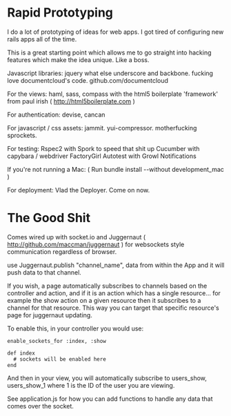 Rapid Prototyping
===========

I do a lot of prototyping of ideas for web apps. I got tired of configuring new rails apps all of the time.

This is a great starting point which allows me to go straight into hacking features which make
the idea unique.  Like a boss.

Javascript libraries:
  jquery what else
  underscore and backbone.  fucking love documentcloud's code.  github.com/documentcloud

For the views:
  haml, sass, compass with the html5 boilerplate 'framework' from paul irish ( http://html5boilerplate.com )

For authentication:
  devise, cancan

For javascript / css assets:
  jammit. yui-compressor. motherfucking sprockets.

For testing:
  Rspec2 with Spork to speed that shit up
  Cucumber with capybara / webdriver
  FactoryGirl
  Autotest with Growl Notifications
  
  If you're not running a Mac:
  ( Run bundle install --without development_mac )

For deployment:
  Vlad the Deployer.  Come on now.

The Good Shit
=============

Comes wired up with socket.io and Juggernaut ( http://github.com/maccman/juggernaut ) for websockets style communication regardless of browser.

use Juggernaut.publish "channel_name", data from within the App and it will push data to that channel.

If you wish, a page automatically subscribes to channels based on the controller and action, and if it is an action which has a single resource... for example the show action on a given resource
then it subscribes to a channel for that resource.  This way you can target that specific resource's page for juggernaut updating.

To enable this, in your controller you would use:
    
    enable_sockets_for :index, :show

    def index
      # sockets will be enabled here
    end

And then in your view, you will automatically subscribe to users_show, users_show_1 where 1 is the ID of the user you are viewing.

See application.js for how you can add functions to handle any data that comes over the socket.
